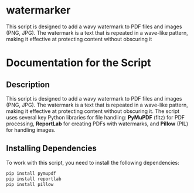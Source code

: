 # watermarker
This script is designed to add a wavy watermark to PDF files and images (PNG, JPG). The watermark is a text that is repeated in a wave-like pattern, making it effective at protecting content without obscuring it

# Documentation for the Script

## Description

This script is designed to add a wavy watermark to PDF files and images (PNG, JPG). The watermark is a text that is repeated in a wave-like pattern, making it effective at protecting content without obscuring it. The script uses several key Python libraries for file handling: **PyMuPDF** (fitz) for PDF processing, **ReportLab** for creating PDFs with watermarks, and **Pillow** (PIL) for handling images.

## Installing Dependencies

To work with this script, you need to install the following dependencies:

```bash
pip install pymupdf
pip install reportlab
pip install pillow
